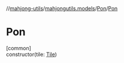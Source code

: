 //[mahjong-utils](../../../index.md)/[mahjongutils.models](../index.md)/[Pon](index.md)/[Pon](-pon.md)

# Pon

[common]\
constructor(tile: [Tile](../-tile/index.md))
